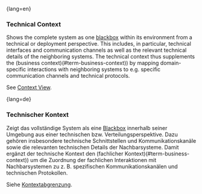 {lang=en}
### Technical Context

Shows the complete system as one [blackbox](#term-blackbox) within its environment from a technical or deployment perspective. 
This includes, in particular, technical interfaces and communication channels as well as the relevant technical details of the neighboring systems.
The technical context thus supplements the (business context)(#term-business-context)) by mapping domain-specific interactions with neighboring systems to e.g. specific communication channels and technical protocols.

See [Context View](#term-context-view).


{lang=de}
### Technischer Kontext

Zeigt das vollständige System als eine [Blackbox](#term-blackbox) innerhalb seiner Umgebung aus einer technischen bzw. Verteilungsperspektive.
Dazu gehören insbesondere technische Schnittstellen und Kommunikationskanäle sowie die relevanten technischen Details der Nachbarsysteme.
Damit ergänzt der technische Kontext den (fachlicher Kontext)(#term-business-context)) um die Zuordnung der fachlichen Interaktionen mit Nachbarsystemen zu z. B. spezifischen Kommunikationskanälen und technischen Protokollen.

Siehe [Kontextabgrenzung](#term-context-view).